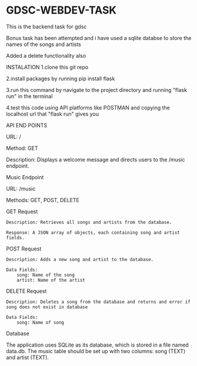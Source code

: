 # GDSC-WEBDEV-TASK
This is the backend task for gdsc

Bonus task has been attempted and i have used a sqlite databse to store the names of the songs and artists

Added a delete functionality also

INSTALATION
1.clone this git repo

2.install packages by running pip install flask

3.run this command by navigate to the project directory and running "flask run" in the terminal

4.test this code using API platforms like POSTMAN and copying the localhost url that "flask  run" gives you

API END POINTS

URL: /

Method: GET

Description: Displays a welcome message and directs users to the /music endpoint.

Music Endpoint

URL: /music

Methods: GET, POST, DELETE

GET Request

    Description: Retrieves all songs and artists from the database.

    Response: A JSON array of objects, each containing song and artist fields.

POST Request

    Description: Adds a new song and artist to the database.

    Data Fields:
        song: Name of the song
        artist: Name of the artist

DELETE Request

    Description: Deletes a song from the database and returns and error if song does not exist in database

    Data Fields:
        song: Name of song

Database

The application uses SQLite as its database, which is stored in a file named data.db. The music table should be set up with two columns: song (TEXT) and artist (TEXT).
